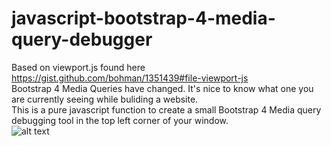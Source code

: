 # javascript-bootstrap-4-media-query-debugger
Based on viewport.js found here https://gist.github.com/bohman/1351439#file-viewport-js<br />
Bootstrap 4 Media Queries have changed. It's nice to know what one you are currently seeing while buliding a website.<br />
This is a pure javascript function to create a small Bootstrap 4 Media query debugging tool in the top left corner of your window.<br />
![alt text](https://github.com/audetcameron/javascript-bootstrap-4-media-query-debugger/blob/master/pure-js-bootstrap-debugger.jpg)
